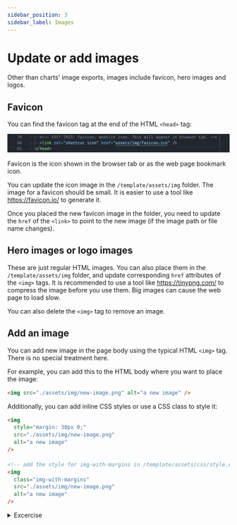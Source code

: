 ```yaml
---
sidebar_position: 3
sidebar_label: Images
---
```


# Update or add images

Other than charts' image exports, images include favicon, hero images and logos.

## Favicon

You can find the favicon tag at the end of the HTML `<head>` tag:

![Image of favicon tag](/img/tutorial/favicon-tag.png)

Favicon is the icon shown in the browser tab or as the web page bookmark icon.

You can update the icon image in the `/template/assets/img` folder. The image for a favicon should be small. It is easier to use a tool like https://favicon.io/ to generate it.

Once you placed the new favicon image in the folder, you need to update the `href` of the `<link>` to point to the new image (if the image path or file name changes).

## Hero images or logo images

These are just regular HTML images. You can also place them in the `/template/assets/img` folder, and update corresponding `href` attributes of the `<img>` tags. It is recommended to use a tool like https://tinypng.com/ to compress the image before you use them. Big images can cause the web page to load slow.

You can also delete the `<img>` tag to remove an image.

## Add an image

You can add new image in the page body using the typical HTML `<img>` tag. There is no special treatment here.

For example, you can add this to the HTML body where you want to place the image:

```html
<img src="./assets/img/new-image.png" alt="a new image" />
```

Additionally, you can add inline CSS styles or use a CSS class to style it:

```html
<img
  style="margin: 30px 0;"
  src="./assets/img/new-image.png"
  alt="a new image"
/>

<!-- add the style for img-with-margins in /template/assets/css/style.css -->
<img
  class="img-with-margins"
  src="./assets/img/new-image.png"
  alt="a new image"
/>
```

<details>
<summary>Excercise</summary>

1. Add the `/template-excercise-material/DataStories_HEERF_Cards.png` image to the page body after the paragraphs

(please refer to `/template-excercise-material/HEERF Reporting OCDO Blog Entry v0.2 - Copy.docx`)

</details>
